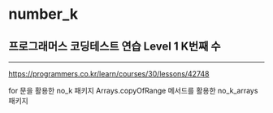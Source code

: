 # number_k
## 프로그래머스 코딩테스트 연습 Level 1 K번째 수
--------------------------------------------------
https://programmers.co.kr/learn/courses/30/lessons/42748

for 문을 활용한 no_k 패키지
Arrays.copyOfRange 메서드를 활용한 no_k_arrays 패키지
